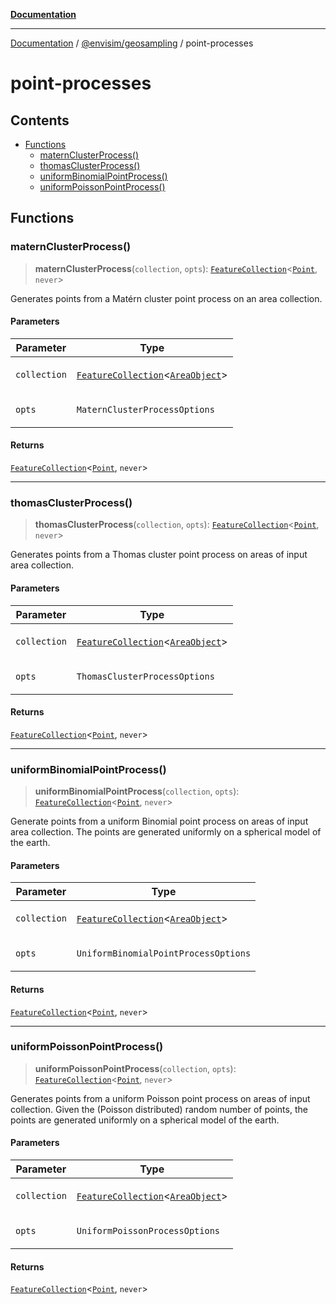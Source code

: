 [**Documentation**](../../README.md)

---

[Documentation](../../README.md) / [@envisim/geosampling](README.md) / point-processes

# point-processes

## Contents

- [Functions](#functions)
  - [maternClusterProcess()](#maternclusterprocess)
  - [thomasClusterProcess()](#thomasclusterprocess)
  - [uniformBinomialPointProcess()](#uniformbinomialpointprocess)
  - [uniformPoissonPointProcess()](#uniformpoissonpointprocess)

## Functions

### maternClusterProcess()

> **maternClusterProcess**(`collection`, `opts`): [`FeatureCollection`](../geojson.md#featurecollection)<[`Point`](../geojson.md#point), `never`>

Generates points from a Matérn cluster point process
on an area collection.

#### Parameters

<table>
<thead>
<tr>
<th>Parameter</th>
<th>Type</th>
</tr>
</thead>
<tbody>
<tr>
<td>

`collection`

</td>
<td>

[`FeatureCollection`](../geojson.md#featurecollection)<[`AreaObject`](../geojson.md#areaobject)>

</td>
</tr>
<tr>
<td>

`opts`

</td>
<td>

`MaternClusterProcessOptions`

</td>
</tr>
</tbody>
</table>

#### Returns

[`FeatureCollection`](../geojson.md#featurecollection)<[`Point`](../geojson.md#point), `never`>

---

### thomasClusterProcess()

> **thomasClusterProcess**(`collection`, `opts`): [`FeatureCollection`](../geojson.md#featurecollection)<[`Point`](../geojson.md#point), `never`>

Generates points from a Thomas cluster point process
on areas of input area collection.

#### Parameters

<table>
<thead>
<tr>
<th>Parameter</th>
<th>Type</th>
</tr>
</thead>
<tbody>
<tr>
<td>

`collection`

</td>
<td>

[`FeatureCollection`](../geojson.md#featurecollection)<[`AreaObject`](../geojson.md#areaobject)>

</td>
</tr>
<tr>
<td>

`opts`

</td>
<td>

`ThomasClusterProcessOptions`

</td>
</tr>
</tbody>
</table>

#### Returns

[`FeatureCollection`](../geojson.md#featurecollection)<[`Point`](../geojson.md#point), `never`>

---

### uniformBinomialPointProcess()

> **uniformBinomialPointProcess**(`collection`, `opts`): [`FeatureCollection`](../geojson.md#featurecollection)<[`Point`](../geojson.md#point), `never`>

Generate points from a uniform Binomial point process
on areas of input area collection. The points are generated
uniformly on a spherical model of the earth.

#### Parameters

<table>
<thead>
<tr>
<th>Parameter</th>
<th>Type</th>
</tr>
</thead>
<tbody>
<tr>
<td>

`collection`

</td>
<td>

[`FeatureCollection`](../geojson.md#featurecollection)<[`AreaObject`](../geojson.md#areaobject)>

</td>
</tr>
<tr>
<td>

`opts`

</td>
<td>

`UniformBinomialPointProcessOptions`

</td>
</tr>
</tbody>
</table>

#### Returns

[`FeatureCollection`](../geojson.md#featurecollection)<[`Point`](../geojson.md#point), `never`>

---

### uniformPoissonPointProcess()

> **uniformPoissonPointProcess**(`collection`, `opts`): [`FeatureCollection`](../geojson.md#featurecollection)<[`Point`](../geojson.md#point), `never`>

Generates points from a uniform Poisson point process
on areas of input collection. Given the (Poisson distributed)
random number of points, the points are generated uniformly
on a spherical model of the earth.

#### Parameters

<table>
<thead>
<tr>
<th>Parameter</th>
<th>Type</th>
</tr>
</thead>
<tbody>
<tr>
<td>

`collection`

</td>
<td>

[`FeatureCollection`](../geojson.md#featurecollection)<[`AreaObject`](../geojson.md#areaobject)>

</td>
</tr>
<tr>
<td>

`opts`

</td>
<td>

`UniformPoissonProcessOptions`

</td>
</tr>
</tbody>
</table>

#### Returns

[`FeatureCollection`](../geojson.md#featurecollection)<[`Point`](../geojson.md#point), `never`>
